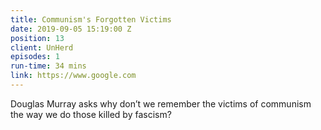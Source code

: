 ```yaml
---
title: Communism's Forgotten Victims
date: 2019-09-05 15:19:00 Z
position: 13
client: UnHerd
episodes: 1
run-time: 34 mins
link: https://www.google.com
---
```


Douglas Murray asks why don’t we remember the victims of communism the way we do those killed by fascism?